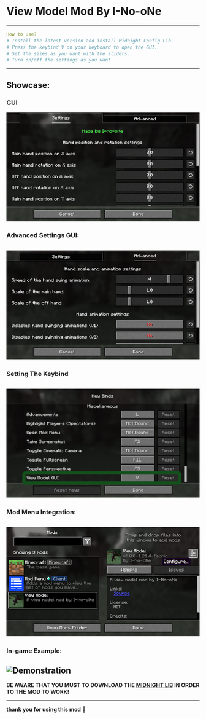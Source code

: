 # View Model Mod By I-No-oNe
-----------------
```yml
How to use?
# Install the latest version and install Midnight Config Lib.
# Press the keybind V on your keyboard to open the GUI.
# Set the sizes as you want with the sliders.
# Turn on/off the settings as you want.
```
--------------------
## Showcase:
### GUI
![GUI showcase demonstrating sliders for model positioning](assets/first_screen.png)
### Advanced Settings GUI:
![Second GUI with more settings](assets/second_screen.png)
----------
### Setting The Keybind
![Screenshot showcasing the View Model Keybind Open Menu set to V](assets/keybind.png)
--------------------
### Mod Menu Integration:
![Mod Menu Integration](assets/accesses_via_modmenu.png)
--------------------
### In-game Example:
![Demonstration](assets/example.png)
-----------------

**BE AWARE THAT YOU MUST TO DOWNLOAD THE [**MIDNIGHT LIB**](https://modrinth.com/mod/midnightlib) IN ORDER TO THE MOD TO WORK!**

------------------
**thank you for using this mod** 🙏

